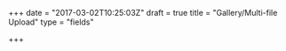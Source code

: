 +++
date = "2017-03-02T10:25:03Z"
draft = true
title = "Gallery/Multi-file Upload"
type = "fields"

+++
